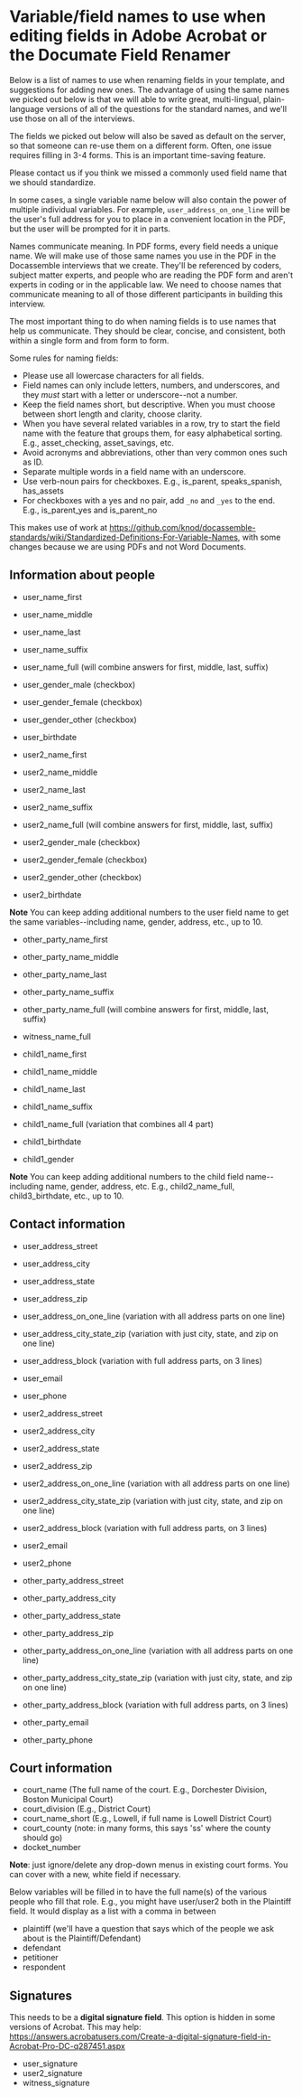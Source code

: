 # Variable/field names to use when editing fields in Adobe Acrobat or the Documate Field Renamer

Below is a list of names to use when renaming fields in your template, and suggestions for adding new ones.
The advantage of using the same names we picked out below is that we will able to write great, multi-lingual, plain-language
versions of all of the questions for the standard names, and we'll use those on all of the interviews.

The fields we picked out below will also be saved as default on the server, so that someone can re-use them on a different form. Often, 
one issue requires filling in 3-4 forms. This is an important time-saving feature.

Please contact us if you think we missed a commonly used field name that we should standardize.

In some cases, a single variable name below will also contain the power of multiple individual variables. For example, 
`user_address_on_one_line` will be the user's full address for you to place in a convenient location in the PDF, but the 
user will be prompted for it in parts.

Names communicate meaning. In PDF forms, every field needs a unique name. We will make use of those same names you use in the PDF in the 
Docassemble interviews that we create. They'll be referenced by coders, subject matter experts, and people who are reading the PDF form
and aren't experts in coding or in the applicable law. We need to choose names that communicate meaning to all of those different
participants in building this interview.

The most important thing to do when naming fields is to use names that help us communicate. They should be clear, concise, and 
consistent, both within a single form and from form to form.

Some rules for naming fields:

* Please use all lowercase characters for all fields.
* Field names can only include letters, numbers, and underscores, and they _must_ start with a letter or underscore--not a number.
* Keep the field names short, but descriptive. When you must choose between short length and clarity, choose clarity.
* When you have several related variables in a row, try to start the field name with the feature that groups them, for easy alphabetical sorting. E.g., asset_checking, asset_savings, etc.
* Avoid acronyms and abbreviations, other than very common ones such as ID.
* Separate multiple words in a field name with an underscore.
* Use verb-noun pairs for checkboxes. E.g., is_parent, speaks_spanish, has_assets
* For checkboxes with a yes and no pair, add `_no` and `_yes` to the end. E.g., is_parent_yes and is_parent_no

This makes use of work at https://github.com/knod/docassemble-standards/wiki/Standardized-Definitions-For-Variable-Names, 
with some changes because we are using PDFs and not Word Documents.

## Information about people

* user_name_first
* user_name_middle
* user_name_last
* user_name_suffix
* user_name_full (will combine answers for first, middle, last, suffix)
* user_gender_male (checkbox)
* user_gender_female (checkbox)
* user_gender_other (checkbox)
* user_birthdate

* user2_name_first
* user2_name_middle
* user2_name_last
* user2_name_suffix
* user2_name_full (will combine answers for first, middle, last, suffix)
* user2_gender_male (checkbox)
* user2_gender_female (checkbox)
* user2_gender_other (checkbox)
* user2_birthdate

**Note** You can keep adding additional numbers to the user field name to get the same variables--including name, gender, address, etc., up to 10.

* other_party_name_first
* other_party_name_middle
* other_party_name_last
* other_party_name_suffix
* other_party_name_full (will combine answers for first, middle, last, suffix)

* witness_name_full

* child1_name_first
* child1_name_middle
* child1_name_last
* child1_name_suffix
* child1_name_full (variation that combines all 4 part)
* child1_birthdate
* child1_gender

**Note** You can keep adding additional numbers to the child field name--including name, gender, address, etc. E.g., child2_name_full, child3_birthdate, etc., up to 10.


## Contact information

* user_address_street
* user_address_city
* user_address_state
* user_address_zip
* user_address_on_one_line (variation with all address parts on one line)
* user_address_city_state_zip (variation with just city, state, and zip on one line)
* user_address_block (variation with full address parts, on 3 lines)
* user_email
* user_phone

* user2_address_street
* user2_address_city
* user2_address_state
* user2_address_zip
* user2_address_on_one_line (variation with all address parts on one line)
* user2_address_city_state_zip (variation with just city, state, and zip on one line)
* user2_address_block (variation with full address parts, on 3 lines)
* user2_email
* user2_phone

* other_party_address_street
* other_party_address_city
* other_party_address_state
* other_party_address_zip
* other_party_address_on_one_line (variation with all address parts on one line)
* other_party_address_city_state_zip (variation with just city, state, and zip on one line)
* other_party_address_block (variation with full address parts, on 3 lines)
* other_party_email
* other_party_phone

## Court information

* court_name (The full name of the court. E.g., Dorchester Division, Boston Municipal Court)
* court_division (E.g., District Court)
* court_name_short (E.g., Lowell, if full name is Lowell District Court)
* court_county (note: in many forms, this says 'ss' where the county should go)
* docket_number

**Note**: just ignore/delete any drop-down menus in existing court forms. You can cover with a new, white field if necessary.

Below variables will be filled in to have the full name(s) of the various people who fill that role. 
E.g., you might have user/user2 both in the Plaintiff field. It would display as a list with a comma in between

* plaintiff (we'll have a question that says which of the people we ask about is the Plaintiff/Defendant)
* defendant 
* petitioner
* respondent

## Signatures

This needs to be a **digital signature field**. This option is hidden in some versions of Acrobat.
This may help: https://answers.acrobatusers.com/Create-a-digital-signature-field-in-Acrobat-Pro-DC-q287451.aspx

* user_signature
* user2_signature
* witness_signature
